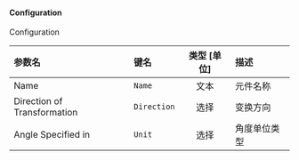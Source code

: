 <!--
DO NOT EDIT THIS FILE DIRECTLY.
This file is generated by tools/comp-docs.js.
All changes will be overwritten by regeneration.
-->

<slot class="model-parameters">

#### Configuration

Configuration

| 参数名 | 键名 | 类型 [单位] | 描述 |
|:------ |:---- |:-----------:|:---- |
| Name | `Name` | 文本 | 元件名称 |
| Direction of Transformation | `Direction` | 选择 | 变换方向 |
| Angle Specified in | `Unit` | 选择 | 角度单位类型 |


</slot>
